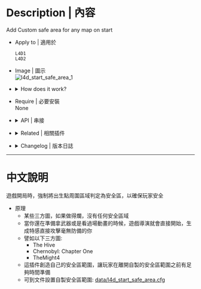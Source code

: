 # Description | 內容
Add Custom safe area for any map on start

* Apply to | 適用於
	```
	L4D1
	L4D2
	```

* Image | 圖示
    <br/>![l4d_start_safe_area_1](image/l4d_start_safe_area_1.jpg)

* <details><summary>How does it work?</summary>

	* Many custom maps are not like official maps, which have a safe zone at the beginning.
	* When you are still watching cutscenes or playing mutations like "Special Delivery" or you specail spawn plugins set up early spawn of special infected will attack you who are caught off guard!!!
	* For example:
		* The Hive
		* Chernobyl: Chapter One
		* TheMight4
	* This plugin create its own safe area, before you step out of the custom safe zone, you have enough time to prepare.
	* To control custom safe area, modify file: [data/l4d_start_safe_area.cfg](data/l4d_start_safe_area.cfg)
</details>

* Require | 必要安裝
<br/>None
	
* <details><summary>API | 串接</summary>

	* [l4d_start_safe_area.inc](scripting/include/l4d_start_safe_area.inc)
		```php
		library name: l4d_start_safe_area
		```
</details>

* <details><summary>Related | 相關插件</summary>

	1. [readyup](https://github.com/fbef0102/Game-Private_Plugin/tree/main/L4D_%E6%8F%92%E4%BB%B6/Server_%E4%BC%BA%E6%9C%8D%E5%99%A8/readyup): Ready-up plugin
		* 所有玩家準備才能開始遊戲的插件
	2. [antisaferoomdooropen](https://github.com/fbef0102/Game-Private_Plugin/tree/main/L4D_插件/Survivor_%E4%BA%BA%E9%A1%9E/antisaferoomdooropen): Start Saferoom door anti open + teleport survivor back to safe area when leaving out saferoom until certain time pass
		* 起始安全室的安全門將會鎖住直到時間結束 + 沒有安全門的關卡一旦離開安全區域會傳送回起始安全區域
</details>

* <details><summary>Changelog | 版本日誌</summary>

	* v1.1h (2025-1-3)
		* Updata data

	* v1.0h (2024-12-30)
		* Remake code
		* Support L4D1
		* Provide API and include file
		* Add data file 

	* v1.0
		* [Original Plugin by 洛琪 central_lq](https://forums.alliedmods.net/showthread.php?t=349968)
</details>

- - - -
# 中文說明
遊戲開局時，強制將出生點周圍區域判定為安全區，以確保玩家安全

* 原理
	* 某些三方圖，如果做得爛，沒有任何安全區域
	* 當你還在準備拿武器或是看過場動畫的時候，遊戲導演就會直接開始，生成特感直接攻擊毫無防備的你
	* 譬如以下三方圖:
		* The Hive
		* Chernobyl: Chapter One
		* TheMight4
	* 這插件創造自己的安全區範圍，讓玩家在離開自製的安全區範圍之前有足夠時間準備
	* 可到文件設置自製安全區範圍: [data/l4d_start_safe_area.cfg](data/l4d_start_safe_area.cfg)